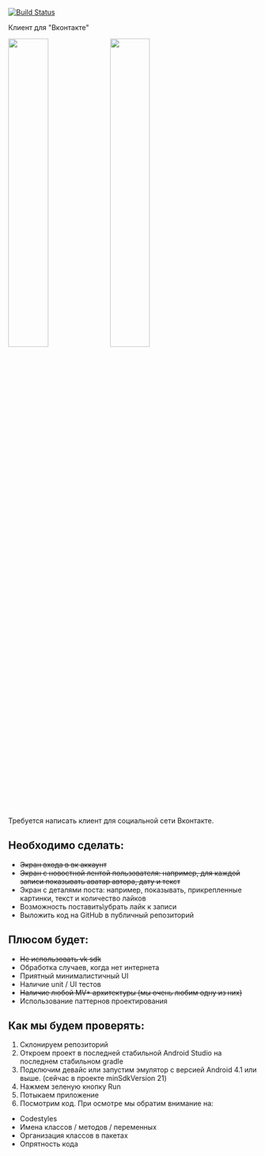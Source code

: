 [![Build Status](https://app.bitrise.io/app/5dfa8314448c92f1/status.svg?token=1e1H8AgVZqgnkJ9ExhSSFA&branch=feature_newsfeed)](https://app.bitrise.io/app/5dfa8314448c92f1)

 Клиент для "Вконтакте"
 
<img src="https://user-images.githubusercontent.com/17678440/110119787-52737c80-7dcd-11eb-8ad6-83513ba2e0a7.png" width="40%"></img> <img src="https://user-images.githubusercontent.com/17678440/110119794-54d5d680-7dcd-11eb-85f2-d686ee17e8af.png" width="40%"></img>

Требуется написать клиент для социальной сети Вконтакте. 

## Необходимо сделать:
* ~~Экран входа в вк аккаунт~~
* ~~Экран с новостной лентой пользователя: например, для каждой записи показывать аватар автора, дату и текст~~
* Экран с деталями поста: например, показывать, прикрепленные картинки, текст и количество лайков
* Возможность поставить\убрать лайк к записи
* Выложить код на GitHub в публичный репозиторий

## Плюсом будет:
* ~~Не использовать vk sdk~~
* Обработка случаев, когда нет интернета
* Приятный минималистичный UI
* Наличие unit / UI тестов
* ~~Наличие любой MV* архитектуры (мы очень любим одну из них)~~
* Использование паттернов проектирования

## Как мы будем проверять:
1. Склонируем репозиторий
2. Откроем проект в последней стабильной Android Studio на последнем стабильном gradle
3. Подключим девайс или запустим эмулятор с версией Android 4.1 или выше. (сейчас в проекте minSdkVersion 21)
4. Нажмем зеленую кнопку Run
5. Потыкаем приложение
6. Посмотрим код. При осмотре мы обратим внимание на:
* Codestyles
* Имена классов / методов / переменных
* Организация классов в пакетах
* Опрятность кода
